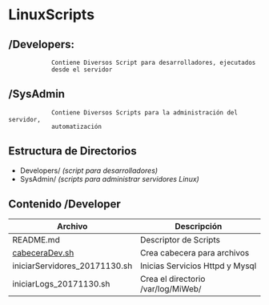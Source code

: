 # LinuxScripts

## /Developers:
                Contiene Diversos Script para desarrolladores, ejecutados
                desde el servidor


## /SysAdmin
                Contiene Diversos Scripts para la administración del servidor,
                automatización


## Estructura de Directorios


* Developers/ *(script para desarrolladores)*
* SysAdmin/	  *(scripts para administrar servidores Linux)*



## Contenido /Developer

| Archivo | Descripción |
| ---- | ---- |
| README.md | Descriptor de Scripts |
| [cabeceraDev.sh](https://github.com/ibrito/LinuxScripts/tree/master/Developers#cabeceradevsh) | Crea cabecera para archivos |
| iniciarServidores_20171130.sh | Inicias Servicios Httpd y Mysql |
| iniciarLogs_20171130.sh | Crea el directorio /var/log/MiWeb/ |

